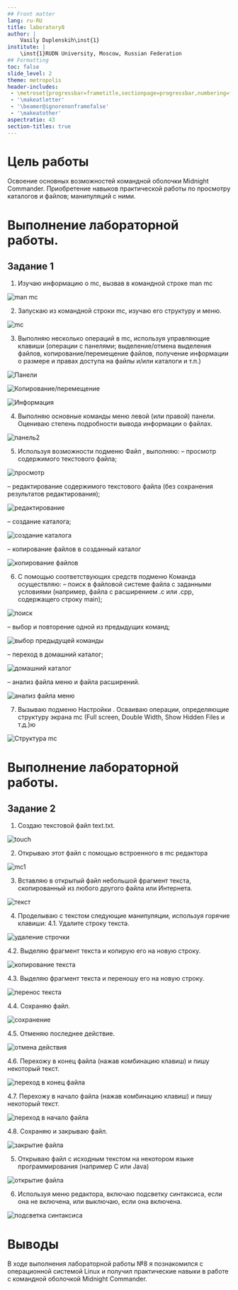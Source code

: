 ```yaml
---
## Front matter
lang: ru-RU
title: laboratory8
author: |
	Vasily Duplenskih\inst{1}
institute: |
	\inst{1}RUDN University, Moscow, Russian Federation
## Formatting
toc: false
slide_level: 2
theme: metropolis
header-includes: 
 - \metroset{progressbar=frametitle,sectionpage=progressbar,numbering=fraction}
 - '\makeatletter'
 - '\beamer@ignorenonframefalse'
 - '\makeatother'
aspectratio: 43
section-titles: true
---
```


# Цель работы

Освоение основных возможностей командной оболочки Midnight Commander. Приобретение навыков практической работы по просмотру каталогов и файлов; манипуляций
с ними.



# Выполнение лабораторной работы.
## Задание 1

1. Изучаю информацию о mc, вызвав в командной строке man mc

![man mc](image/1.jpg)

2. Запускаю из командной строки mc, изучаю его структуру и меню.

![mc](image/2.png)

3. Выполняю несколько операций в mc, используя управляющие клавиши (операции
с панелями; выделение/отмена выделения файлов, копирование/перемещение файлов, получение информации о размере и правах доступа на файлы и/или каталоги
и т.п.)

![Панели](image/3.png)

![Копирование/перемещение](image/4.png)

![Информация](image/5.png)

4. Выполняю основные команды меню левой (или правой) панели. Оцениваю степень
подробности вывода информации о файлах.

![панель2](image/6.png)

5. Используя возможности подменю Файл , выполняю:
– просмотр содержимого текстового файла;

![просмотр](image/7.png)

– редактирование содержимого текстового файла (без сохранения результатов
редактирования);

![редактирование](image/8.png)

– создание каталога;

![создание каталога](image/9.png)

– копирование файлов в созданный каталог

![копирование файлов](image/10.png)

6. С помощью соответствующих средств подменю Команда осуществляю:
– поиск в файловой системе файла с заданными условиями (например, файла
с расширением .c или .cpp, содержащего строку main);

![поиск](image/11.png)

– выбор и повторение одной из предыдущих команд;

![выбор предыдущей команды](image/12.png)

– переход в домашний каталог;

![домашний каталог](image/13.png)

– анализ файла меню и файла расширений.

![анализ файла меню](image/14.png)

7. Вызываю подменю Настройки . Осваиваю операции, определяющие структуру экрана mc
(Full screen, Double Width, Show Hidden Files и т.д.)ю

![Структура mc](image/15.png)


# Выполнение лабораторной работы. 
## Задание 2

 1. Создаю текстовой файл text.txt.
 
![touch](image/16.png)

2. Открываю этот файл с помощью встроенного в mc редактора

![mc1](image/17.png)

3. Вставляю в открытый файл небольшой фрагмент текста, скопированный из любого
другого файла или Интернета.

![текст](image/18.png)

4. Проделываю с текстом следующие манипуляции, используя горячие клавиши:
4.1. Удалите строку текста.

![удаление строчки](image/19.png)

4.2. Выделяю фрагмент текста и копирую его на новую строку.

![копирование текста](image/20.png)

4.3. Выделяю фрагмент текста и переношу его на новую строку.

![перенос текста](image/21.png)

4.4. Сохраняю файл.

![сохранение](image/22.png)

4.5. Отменяю последнее действие.

![отмена действия](image/23.png)

4.6. Перехожу в конец файла (нажав комбинацию клавиш) и пишу некоторый
текст.

![переход в конец файла](image/24.png)

4.7. Перехожу в начало файла (нажав комбинацию клавиш) и пишу некоторый
текст.

![переход в начало файла](image/25.png)

4.8. Сохраняю и закрываю файл.

![закрытие файла](image/26.png)

5. Открываю файл с исходным текстом на некотором языке программирования (например C или Java)
   
![открытие файла](image/27.png)
   
6. Используя меню редактора, включаю подсветку синтаксиса, если она не включена, или выключаю, если она включена.

![подсветка синтаксиса](image/28.png)

# Выводы

В ходе выполнения лабораторной работы №8 я познакомился с операционной системой Linux и получил практические навыки в работе с командной оболочкой Midnight Commander.
